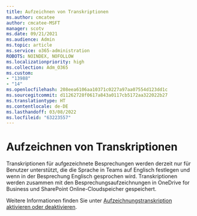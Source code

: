 ```yaml
---
title: Aufzeichnen von Transkriptionen
ms.author: cmcatee
author: cmcatee-MSFT
manager: scotv
ms.date: 09/21/2021
ms.audience: Admin
ms.topic: article
ms.service: o365-administration
ROBOTS: NOINDEX, NOFOLLOW
ms.localizationpriority: high
ms.collection: Adm_O365
ms.custom:
- "13988"
- "14"
ms.openlocfilehash: 208eea6106aa10371c0227a97aa07554d123dd1c
ms.sourcegitcommit: d11262728f0617a843a0117cb5172aa322022b27
ms.translationtype: HT
ms.contentlocale: de-DE
ms.lasthandoff: 03/08/2022
ms.locfileid: "63223557"
---
```

# <a name="recording-transcriptions"></a>Aufzeichnen von Transkriptionen

Transkriptionen für aufgezeichnete Besprechungen werden derzeit nur für Benutzer unterstützt, die die Sprache in Teams auf Englisch festlegen und wenn in der Besprechung Englisch gesprochen wird. Transkriptionen werden zusammen mit den Besprechungsaufzeichnungen in OneDrive for Business und SharePoint Online-Cloudspeicher gespeichert.

Weitere Informationen finden Sie unter [Aufzeichnungstranskription aktivieren oder deaktivieren](https://docs.microsoft.com/microsoftteams/cloud-recording#turn-on-or-turn-off-recording-transcription).